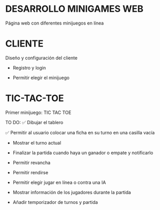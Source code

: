 # DESARROLLO MINIGAMES WEB
Página web con diferentes minijuegos en línea

# CLIENTE
Diseño y configuración del cliente

- Registro y login

- Permitir elegir el minijuego

# TIC-TAC-TOE
Primer minijuego: TIC TAC TOE

TO DO:
✅ Dibujar el tablero

✅ Permitir al usuario colocar una ficha en su turno en una casilla vacía

- Mostrar el turno actual

- Finalizar la partida cuando haya un ganador o empate y notificarlo

- Permitir revancha

- Permitir rendirse

- Permitir elegir jugar en línea o contra una IA

- Mostrar información de los jugadores durante la partida

- Añadir temporizador de turnos y partida
